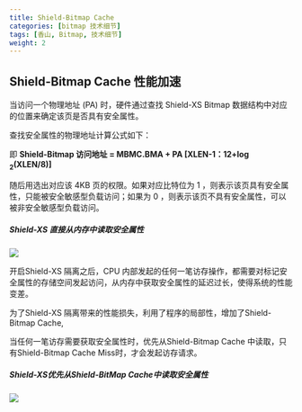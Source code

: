 ```yaml
---
title: Shield-Bitmap Cache
categories: [bitmap 技术细节]
tags: [香山, Bitmap, 技术细节]
weight: 2
---
```



##   Shield-Bitmap Cache 性能加速 
 当访问一个物理地址   (PA)   时，硬件通过查找  Shield-XS  Bitmap    数据结构中对应的位置来确定该页是否具有安全属性。  

 查找安全属性的物理地址计算公式如下：  

 即  **Shield-Bitmap 访问地址 = MBMC.BMA + PA [XLEN-1：12+log  <sub>2</sub>(XLEN/8)]**  

 随后用选出对应该   4KB   页的权限。如果对应比特位为    1   ，则表示该页具有安全属性，只能被安全敏感型负载访问；如果为    0   ，则表示该页不具有安全属性，可以被非安全敏感型负载访问。  



##### Shield-XS 直接从内存中读取安全属性

![](../../feature01_1.png)

开启Shield-XS 隔离之后，CPU 内部发起的任何一笔访存操作，都需要对标记安全属性的存储空间发起访问，从内存中获取安全属性的延迟过长，使得系统的性能变差。

为了Shield-XS 隔离带来的性能损失，利用了程序的局部性，增加了Shield-Bitmap Cache, 

当任何一笔访存需要获取安全属性时，优先从Shield-Bitmap Cache 中读取，只有Shield-Bitmap Cache Miss时，才会发起访存请求。
#####  Shield-XS优先从Shield-BitMap Cache中读取安全属性
![](../../feature01_2.png)

